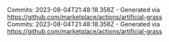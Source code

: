 Commits: 2023-08-04T21:48:18.358Z - Generated via https://github.com/marketplace/actions/artificial-grass
<br>
Commits: 2023-08-04T21:48:18.358Z - Generated via https://github.com/marketplace/actions/artificial-grass
<br>

